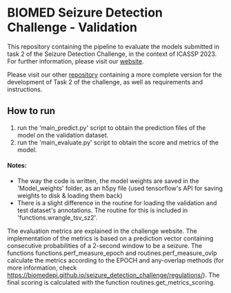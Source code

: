 # BIOMED Seizure Detection Challenge - Validation

This repository containing the pipeline to evaluate the models submitted in task 2 of the Seizure Detection Challenge, in the context of ICASSP 2023. For further information, please visit our [website](https://biomedepi.github.io/seizure_detection_challenge/).

Please visit our other [repository](https://github.com/biomedepi/seizure_detection_code) containing a more complete version for the development of Task 2 of the challenge, as well as requirements and instructions.

## How to run

1) run the 'main_predict.py' script to obtain the prediction files of the model on the validation dataset.
2) run the 'main_evaluate.py' script to obtain the score and metrics of the model.

#### Notes:
- The way the code is written, the model weights are saved in the 'Model_weights' folder, as an h5py file (used tensorflow's API for saving weights to disk & loading them back)
- There is a slight difference in the routine for loading the validation and test dataset's annotations. The routine for this is included in 'functions.wrangle_tsv_sz2'.

The evaluation metrics are explained in the challenge website. The implementation of the metrics is based on a prediction vector containing consecutive probabilities of a 2-second window to be a seizure. The functions functions.perf_measure_epoch and routines.perf_measure_ovlp calculate the metrics according to the EPOCH and any-overlap methods (for more information, check https://biomedepi.github.io/seizure_detection_challenge/regulations/). The final scoring is calculated with the function routines.get_metrics_scoring.

